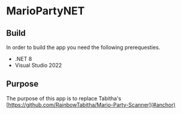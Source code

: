# MarioPartyNET

## Build
In order to build the app you need the following prerequesties.
- .NET 8
- Visual Studio 2022
<a name="anchor"></a>

## Purpose
The purpose of this app is to replace Tabitha's [https://github.com/RainbowTabitha/Mario-Party-Scanner](#anchor)
